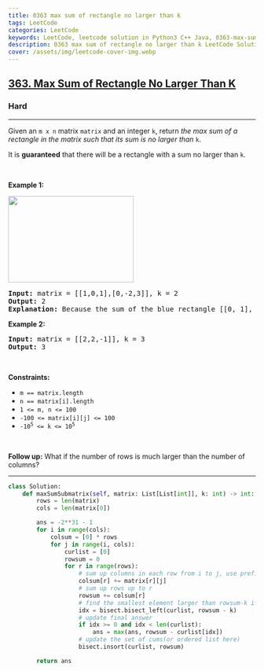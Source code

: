 ```yaml
---
title: 0363 max sum of rectangle no larger than k
tags: LeetCode
categories: LeetCode
keywords: LeetCode, leetcode solution in Python3 C++ Java, 0363-max-sum-of-rectangle-no-larger-than-k solution
description: 0363 max sum of rectangle no larger than k LeetCode Solution Explained
cover: /assets/img/leetcode-cover-img.webp
---
```





<h2><a href="https://leetcode.com/problems/max-sum-of-rectangle-no-larger-than-k/">363. Max Sum of Rectangle No Larger Than K</a></h2><h3>Hard</h3><hr><div><p>Given an <code>m x n</code> matrix <code>matrix</code> and an integer <code>k</code>, return <em>the max sum of a rectangle in the matrix such that its sum is no larger than</em> <code>k</code>.</p>

<p>It is <strong>guaranteed</strong> that there will be a rectangle with a sum no larger than <code>k</code>.</p>

<p>&nbsp;</p>
<p><strong class="example">Example 1:</strong></p>
<img alt="" src="https://assets.leetcode.com/uploads/2021/03/18/sum-grid.jpg" style="width: 255px; height: 176px;">
<pre><strong>Input:</strong> matrix = [[1,0,1],[0,-2,3]], k = 2
<strong>Output:</strong> 2
<strong>Explanation:</strong> Because the sum of the blue rectangle [[0, 1], [-2, 3]] is 2, and 2 is the max number no larger than k (k = 2).
</pre>

<p><strong class="example">Example 2:</strong></p>

<pre><strong>Input:</strong> matrix = [[2,2,-1]], k = 3
<strong>Output:</strong> 3
</pre>

<p>&nbsp;</p>
<p><strong>Constraints:</strong></p>

<ul>
	<li><code>m == matrix.length</code></li>
	<li><code>n == matrix[i].length</code></li>
	<li><code>1 &lt;= m, n &lt;= 100</code></li>
	<li><code>-100 &lt;= matrix[i][j] &lt;= 100</code></li>
	<li><code>-10<sup>5</sup> &lt;= k &lt;= 10<sup>5</sup></code></li>
</ul>

<p>&nbsp;</p>
<p><strong>Follow up:</strong> What if the number of rows is much larger than the number of columns?</p>
</div>

---




```python
class Solution:
    def maxSumSubmatrix(self, matrix: List[List[int]], k: int) -> int:
        rows = len(matrix)
        cols = len(matrix[0])

        ans = -2**31 - 1
        for i in range(cols):
            colsum = [0] * rows
            for j in range(i, cols):
                curlist = [0]
                rowsum = 0
                for r in range(rows):
                    # sum up columns in each row from i to j, use prefix sum to speed up
                    colsum[r] += matrix[r][j]
                    # sum up rows up to r
                    rowsum += colsum[r]
                    # find the smallest element larger than rowsum-k if exists
                    idx = bisect.bisect_left(curlist, rowsum - k)
                    # update final answer
                    if idx >= 0 and idx < len(curlist):
                        ans = max(ans, rowsum - curlist[idx])
                    # update the set of cums(or ordered list here)
                    bisect.insort(curlist, rowsum)

        return ans              
```
